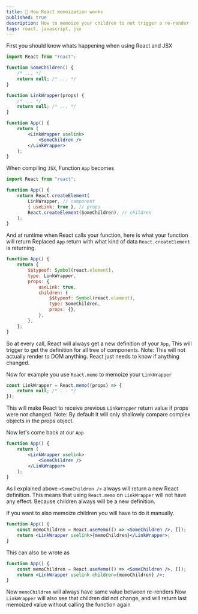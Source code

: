 ```yaml
---
title: 🐏 How React memoization works
published: true
description: How to memoize your children to not trigger a re-render
tags: react, javascript, jsx
---
```


First you should know whats happening when using React and JSX

```jsx
import React from "react";

function SomeChildren() {
	/* ... */
	return null; /* ... */
}

function LinkWrapper(props) {
	/* ... */
	return null; /* ... */
}

function App() {
	return (
		<LinkWrapper uselink>
			<SomeChildren />
		</LinkWrapper>
	);
}
```

When compiling `JSX`, Function `App` becomes

```jsx
import React from "react";

function App() {
	return React.createElement(
		LinkWrapper, // component
		{ useLink: true }, // props
		React.createElement(SomeChildren), // children
	);
}
```

And at runtime when React calls your function, here is what your function will return
Replaced `App` return with what kind of data `React.createElement` is returning.

```jsx
function App() {
	return {
		$$typeof: Symbol(react.element),
		type: LinkWrapper,
		props: {
			useLink: true,
			children: {
				$$typeof: Symbol(react.element),
				type: SomeChildren,
				props: {},
			},
		},
	};
}
```

So at every call, React will always get a new definition of your `App`,
This will trigger to get the definition for all tree of components.
Note: This will not actually render to DOM anything. React just needs to know if anything changed.

Now for example you use `React.memo` to memoize your `LinkWrapper`

```jsx
const LinkWrapper = React.memo((props) => {
	return null; /* ... */
});
```

This will make React to receive previous `LinkWrapper` return value if props were not changed.
Note: By default it will only shallowly compare complex objects in the props object.

Now let's come back at our `App`

```jsx
function App() {
	return (
		<LinkWrapper uselink>
			<SomeChildren />
		</LinkWrapper>
	);
}
```

As I explained above `<SomeChildren />` always will return a new React definition.
This means that using `React.memo` on `LinkWrapper` will not have any effect.
Because children always will be a new definition.

If you want to also memoize children you will have to do it manually.

```jsx
function App() {
	const memoChildren = React.useMemo(() => <SomeChildren />, []);
	return <LinkWrapper uselink>{memoChildren}</LinkWrapper>;
}
```

This can also be wrote as

```jsx
function App() {
	const memoChildren = React.useMemo(() => <SomeChildren />, []);
	return <LinkWrapper uselink children={memoChildren} />;
}
```

Now `memoChildren` will always have same value between re-renders
Now `LinkWrapper` will also see that children did not change,
and will return last memoized value without calling the function again
